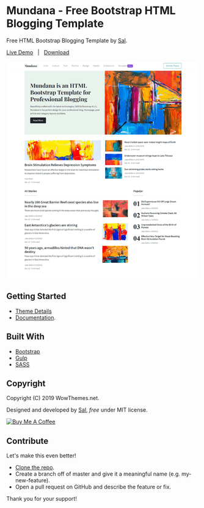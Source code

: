 # Mundana - Free Bootstrap HTML Blogging Template

Free HTML Bootstrap Blogging Template by [Sal](https://www.wowthemes.net).

[Live Demo](https://wowthemesnet.github.io/template-mundana-bootstrap-html/) &nbsp; | &nbsp; [Download](https://github.com/wowthemesnet/template-mundana-bootstrap-html/archive/master.zip)

[![screenshot](pjhtml/assets/img/screenshot-mundana.png)](https://wowthemesnet.github.io/template-mundana-bootstrap-html/)

## Getting Started

* [Theme Details](https://www.wowthemes.net/mundana-free-html-bootstrap-template/)
* [Documentation](https://wowthemesnet.github.io/template-mundana-bootstrap-html/docs.html).

## Built With

* [Bootstrap](https://github.com/twbs/bootstrap)
* [Gulp](https://gulpjs.com/)
* [SASS](https://sass-lang.com/)

## Copyright

Copyright (C) 2019 WowThemes.net.

Designed and developed by [Sal](https://www.wowthemes.net), *free* under MIT license. 

<a href="https://www.buymeacoffee.com/sal" target="_blank"><img src="https://www.buymeacoffee.com/assets/img/custom_images/orange_img.png" alt="Buy Me A Coffee" style="height: auto !important;width: auto !important;" ></a>

## Contribute

Let's make this even better!

- [Clone the repo](https://github.com/wowthemesnet/template-mundana-bootstrap-html.git).
- Create a branch off of master and give it a meaningful name (e.g. my-new-feature).
- Open a pull request on GitHub and describe the feature or fix.

Thank you for your support!